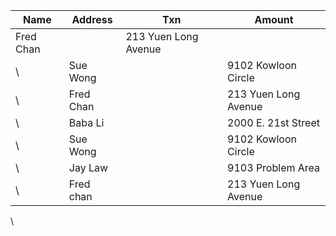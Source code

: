 
|Name|Address|Txn|Amount|
|--  |--     |-- |--    |
|Fred Chan||213 Yuen Long Avenue||D||-41.03|| 
\ |Sue Wong||9102 Kowloon Circle||D||10.00|| 
\ |Fred Chan||213 Yuen Long Avenue||C||0.01|| 
\ |Baba Li||2000 E. 21st Street||X||450.00|| 
\ |Sue Wong||9102 Kowloon Circle||X||5.50|| 
\ |Jay Law||9103 Problem Area||C||25.00|| 
\ |Fred chan||213 Yuen Long Avenue||C||41.02|| 
\ </table>